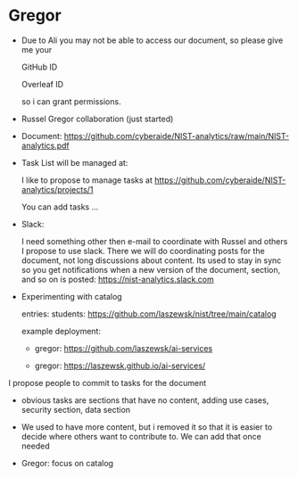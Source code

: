 # Gregor

* Due to Ali you may not be able to access our document, so please give me your

    GitHub ID

    Overleaf ID

    so i can grant permissions.

* Russel Gregor collaboration (just started)

* Document: <https://github.com/cyberaide/NIST-analytics/raw/main/NIST-analytics.pdf>
* Task List will be managed at:

   I like to propose to manage tasks at <https://github.com/cyberaide/NIST-analytics/projects/1>

   You can add tasks ...

* Slack:

  I need something other then e-mail to coordinate with Russel and others I propose to use slack.
  There we will do coordinating posts for the document, not long discussions about content.
  Its used to stay in sync so you get notifications when a new version of the document, section,
  and so on is posted: https://nist-analytics.slack.com

* Experimenting with catalog

  entries: students: https://github.com/laszewsk/nist/tree/main/catalog

  example deployment:

  * gregor: https://github.com/laszewsk/ai-services

  * gregor: https://laszewsk.github.io/ai-services/

I propose people to commit to tasks for the document

* obvious tasks are sections  that have no content, adding use cases, security section, data section

* We used to have more content, but i removed it so that it is easier to decide where others want to contribute to. We can add that once needed

* Gregor: focus on catalog
